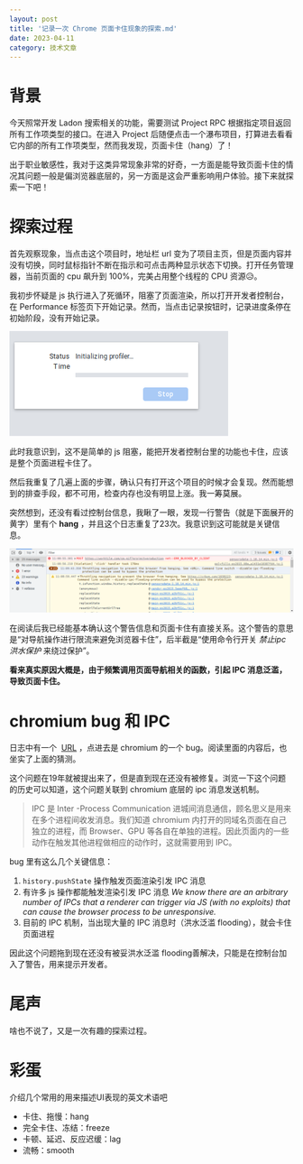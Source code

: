 ```yaml
---
layout: post
title: '记录一次 Chrome 页面卡住现象的探索.md'
date: 2023-04-11
category: 技术文章
---
```


# 背景

今天照常开发 Ladon 搜索相关的功能，需要测试 Project RPC 根据指定项目返回所有工作项类型的接口。在进入 Project 后随便点击一个瀑布项目，打算进去看看它内部的所有工作项类型，然而我发现，页面卡住（hang）了！

出于职业敏感性，我对于这类异常现象非常的好奇，一方面是能导致页面卡住的情况其问题一般是偏浏览器底层的，另一方面是这会严重影响用户体验。接下来就探索一下吧！

# 探索过程

首先观察现象，当点击这个项目时，地址栏 url 变为了项目主页，但是页面内容并没有切换，同时鼠标指针不断在指示和可点击两种显示状态下切换。打开任务管理器，当前页面的 cpu 飙升到 100%，完美占用整个线程的 CPU 资源😥。

我初步怀疑是 js 执行进入了死循环，阻塞了页面渲染，所以打开开发者控制台，在 Performance 标签页下开始记录。然而，当点击记录按钮时，记录进度条停在初始阶段，没有开始记录。

![](/attachments/Pasted%20image%2020240315130436.png)

此时我意识到，这不是简单的 js 阻塞，能把开发者控制台里的功能也卡住，应该是整个页面进程卡住了。

然后我重复了几遍上面的步骤，确认只有打开这个项目的时候才会复现。然而能想到的排查手段，都不可用，检查内存也没有明显上涨。我一筹莫展。

突然想到，还没有看过控制台信息，我瞅了一眼，发现一行警告（就是下面展开的黄字）里有个   **hang**  ，并且这个日志重复了23次。我意识到这可能就是关键信息。

![chrome-throttling-navigation-flood](/attachments/chrome-throttling-navigation-flood.png)

在阅读后我已经能基本确认这个警告信息和页面卡住有直接关系。这个警告的意思是“对导航操作进行限流来避免浏览器卡住”，后半截是“使用命令行开关  *禁止ipc洪水保护*  来绕过保护”。

**看来真实原因大概是，由于频繁调用页面导航相关的函数，引起 IPC 消息泛滥，导致页面卡住。**

# chromium bug 和 IPC

日志中有一个   [URL](https://bugs.chromium.org/p/chromium/issues/detail?id=1038223)  ，点进去是 chromium 的一个 bug。阅读里面的内容后，也坐实了上面的猜测。

这个问题在19年就被提出来了，但是直到现在还没有被修复。浏览一下这个问题的历史可以知道，这个问题关联到 chromium 底层的 ipc 消息发送机制。

> IPC 是 Inter -Process Communication 进城间消息通信，顾名思义是用来在多个进程间收发消息。我们知道 chromium 内打开的同域名页面在自己独立的进程，而 Browser、GPU 等各自在单独的进程。因此页面内的一些动作在触发其他进程做相应的动作时，这就需要用到 IPC。

bug 里有这么几个关键信息：

1.   `history.pushState`  操作触发页面渲染引发 IPC 消息
1. 有许多 js 操作都能触发渲染引发 IPC 消息   *We know there are an arbitrary number of IPCs that a renderer can trigger via JS (with no exploits) that can cause the browser process to be unresponsive.*
1. 目前的 IPC 机制，当出现大量的 IPC 消息时（洪水泛滥 flooding），就会卡住页面进程


因此这个问题拖到现在还没有被妥洪水泛滥 flooding善解决，只能是在控制台加入了警告，用来提示开发者。

# 尾声

啥也不说了，又是一次有趣的探索过程。

# 彩蛋

介绍几个常用的用来描述UI表现的英文术语吧

- 卡住、拖慢：hang
- 完全卡住、冻结：freeze
- 卡顿、延迟、反应迟缓：lag
- 流畅：smooth

